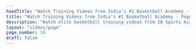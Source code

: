 ```yaml
---
headTitle: "Watch Training Videos from India's #1 Basketball Academy - Page 18 | IB Sports Academy"
title: "Watch Training Videos from India's #1 Basketball Academy - Page 18 | IB Sports Academy"
description: "Watch elite basketball training videos from IB Sports Academy. Learn NBA-level drills, youth coaching tips, and real game action from India's top basketball academy | Delhi's top basketball academy."
layout: "videos/page"
page_number: 18
draft: false
---
```

